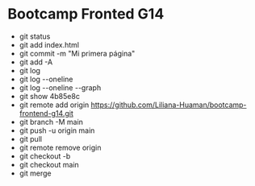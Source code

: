 # Bootcamp Fronted G14

* git status 
* git add index.html
* git commit -m "Mi primera página"
* git add -A
* git log
* git log --oneline
* git log --oneline --graph
* git show 4b85e8c
* git remote add origin https://github.com/Liliana-Huaman/bootcamp-frontend-g14.git
* git branch -M main
* git push -u origin main
* git pull
* git remote remove origin
* git checkout -b <nombre-de-la-rama>
* git checkout main
* git merge <Nombre-de-la-rama>